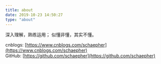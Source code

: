 ```yaml
---
title: about
date: 2019-10-23 14:50:27
type: "about"
---
```


深入理解，熟练运用；
似懂非懂，其实不懂。

cnblogs: [https://www.cnblogs.com/schaepher](https://www.cnblogs.com/schaepher)  
GitHub: [https://github.com/schaepher](https://github.com/schaepher)